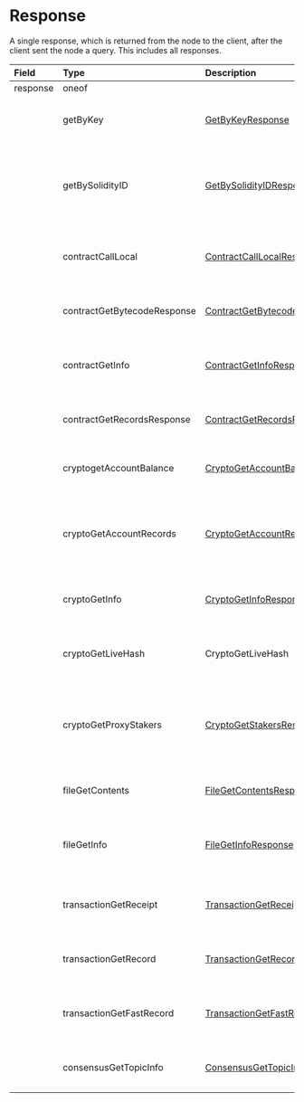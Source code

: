 # Response

A single response, which is returned from the node to the client, after the client sent the node a query. This includes all responses.

| Field | Type | Description |  |
| :--- | :--- | :--- | :--- |
| response | oneof |  |  |
|  | getByKey | [GetByKeyResponse](getbykey.md#getbykeyresponse) | Get all entities associated with a given key |
|  | getBySolidityID | [GetBySolidityIDResponse](getbysolidityid.md#getbysolidityidresponse) | Get the IDs in the format used in transactions, given the format used in Solidity |
|  | contractCallLocal | [ContractCallLocalResponse](../smart-contracts/contractcalllocal.md#contractcalllocalresponse) | Response to call a function of a smart contract instance |
|  | contractGetBytecodeResponse | [ContractGetBytecodeResponse](../smart-contracts/contractgetbytecode.md#contractgetbytecoderesponse) | Get the bytecode for a smart contract instance |
|  | contractGetInfo | [ContractGetInfoResponse](../smart-contracts/contractgetinfo.md#contractgetinforesponse) | Get information about a smart contract instance |
|  | contractGetRecordsResponse | [ContractGetRecordsResponse](../smart-contracts/contractgetrecords.md#contractgetrecordsresponse) | Get all existing records for a smart contract instance |
|  | cryptogetAccountBalance | [CryptoGetAccountBalanceResponse](../cryptocurrency-accounts/cryptogetaccountbalance.md#cryptogetaccountbalanceresponse) | Get the current balance in a cryptocurrency account |
|  | cryptoGetAccountRecords | [CryptoGetAccountRecordsResponse](../cryptocurrency-accounts/cryptogetaccountrecords.md#cryptogetaccountrecordsresponse) | Get all the records that currently exist for transactions involving an account |
|  | cryptoGetInfo | [CryptoGetInfoResponse](../cryptocurrency-accounts/cryptogetinfo.md#cryptogetinforesponse) | Get all information about an account |
|  | cryptoGetLiveHash | CryptoGetLiveHash | Get a single claim from a single account \(or null if it doesn't exist\) |
|  | cryptoGetProxyStakers | [CryptoGetStakersResponse](../cryptocurrency-accounts/cryptogetstakers.md#cryptogetstakersresponse) | Get all the accounts that proxy stake to a given account, and how much they proxy stake |
|  | fileGetContents | [FileGetContentsResponse](../file-service/filegetcontents.md#filegetcontentsresponse) | Get the contents of a file \(the bytes stored in it\) |
|  | fileGetInfo | [FileGetInfoResponse](../file-service/filegetinfo.md#filegetinforesponse) | Get information about a file, such as its expiration date |
|  | transactionGetReceipt | [TransactionGetReceiptResponse](transactiongetreceipt.md#transactiongetreceiptresponse) | Get a receipt for a transaction \(lasts 180 seconds\) |
|  | transactionGetRecord | [TransactionGetRecordResponse](transactiongetrecord.md#transactiongetrecordresponse) | Get a record for a transaction \(lasts 1 hour\) |
|  | transactionGetFastRecord | [TransactionGetFastRecordResponse](transactiongetfastrecord.md#transactiongetfastrecordresponse) | Get a record for a transaction \(lasts 180 seconds\) |
|  | consensusGetTopicInfo | [ConsensusGetTopicInfoResponse](../consensus-service/consensusgettopicinfo.md#consensusgettopicinforesponse) | Parameters of and state of a consensus topic. |

